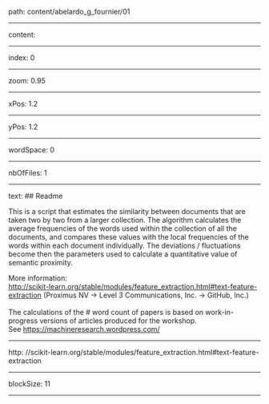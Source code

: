 path: content/abelardo_g_fournier/01

----

content: 

----

index: 0

----

zoom: 0.95

----

xPos: 1.2

----

yPos: 1.2

----

wordSpace: 0

----

nbOfFiles: 1

----

text: ## Readme

This is a script that estimates the similarity between documents that are taken two by two from a larger collection. The algorithm calculates the average frequencies of the words used within the collection of all the documents, and compares these values with the local frequencies of the words within each document individually. The deviations / fluctuations become then the parameters used to calculate a quantitative value of semantic proximity. 

More information:   
 http://scikit-learn.org/stable/modules/feature_extraction.html#text-feature-extraction (Proximus NV → Level 3 Communications, Inc. → GitHub, Inc.)  
<br>
The calculations of the # word count of papers is based on work-in-progress versions of articles produced for the workshop. <br> See https://machineresearch.wordpress.com/


----

http: //scikit-learn.org/stable/modules/feature_extraction.html#text-feature-extraction


----

blockSize: 11

----

